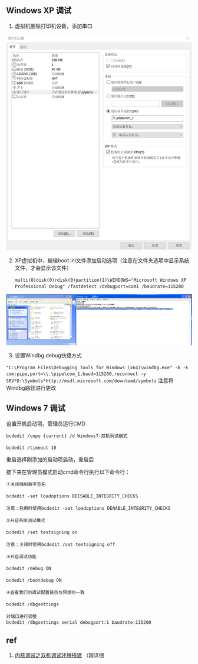 ## Windows XP 调试

1. 虚拟机删除打印机设备，添加串口

![image-20210125101630932](https://raw.githubusercontent.com/clxsh/pics/master/img/image-20210125101630932.png)

2. XP虚拟机中，编辑boot.ini文件添加启动选项（注意在文件夹选项中显示系统文件，才会显示该文件）

   `multi(0)disk(0)rdisk(0)partition(1)\WINDOWS="Microsoft Windows XP Professional Debug" /fastdetect /debugport=com1 /baudrate=115200`

![image-20210125102109131](https://raw.githubusercontent.com/clxsh/pics/master/img/image-20210125102109131.png)

3. 设置Windbg debug快捷方式

`"C:\Program Files\Debugging Tools for Windows (x64)\windbg.exe" -b -k com:pipe,port=\\.\pipe\com_1,baud=115200,reconnect –y SRV*D:\Symbols*http://msdl.microsoft.com/download/symbols` 注意将Windbg路径进行更改

## Windows 7 调试

设置开机启动项。管理员运行CMD

```
bcdedit /copy {current} /d Windows7-双机调试模式

bcdedit /timeout 10
```

重启选择刚添加的启动项启动，重启后

接下来在管理员模式启动cmd命令行执行以下命令行：

```
①关闭强制数字签名

bcdedit -set loadoptions DDISABLE_INTEGRITY_CHECKS

注意：启用时使用bcdedit -set loadoptions DENABLE_INTEGRITY_CHECKS

②开启系统测试模式

bcdedit /set testsigning on

注意：关闭时使用bcdedit /set testsigning off

③开启调试功能

bcdedit /debug ON

bcdedit /bootdebug ON

④查看我们的调试配置是否与预想的一致

bcdedit /dbgsettings

对端口进行调整
bcdedit /dbgsettings serial debugport:1 baudrate:115200

```





## ref

1. [内核调试之双机调试环境搭建](https://www.cnblogs.com/wf751620780/p/10357001.html) （超详细